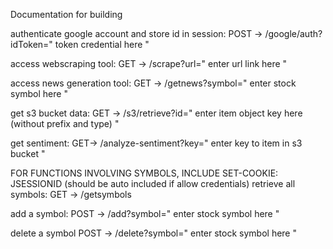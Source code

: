 Documentation for building

authenticate google account and store id in session: POST -> /google/auth?idToken=" token credential here "



access webscraping tool: GET -> /scrape?url=" enter url link here "

access news generation tool: GET -> /getnews?symbol=" enter stock symbol here "




get s3 bucket data: GET -> /s3/retrieve?id=" enter item object key here (without prefix and type) "


get sentiment: GET-> /analyze-sentiment?key=" enter key to item in s3 bucket "





FOR FUNCTIONS INVOLVING SYMBOLS, INCLUDE SET-COOKIE: JSESSIONID (should be auto included if allow credentials)
retrieve all symbols: GET -> /getsymbols

add a symbol: POST -> /add?symbol=" enter stock symbol here "

delete a symbol POST -> /delete?symbol=" enter stock symbol here "